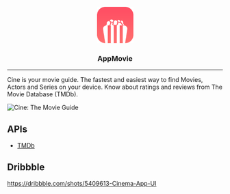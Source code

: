 <p align="center">
  <img alt="Cine: The Movie Guide" src="./app/assets/images/icon.png" height="85" width="85" />
  <h3 align="center">AppMovie</h3>
</p>

---

Cine is your movie guide. The fastest and easiest way to find Movies, Actors and Series on your device. Know about ratings and reviews from The Movie Database (TMDb).

![Cine: The Movie Guide](./resources/demo.png)

## APIs

- [TMDb](https://developers.themoviedb.org/3/getting-started/introduction)

## Dribbble

https://dribbble.com/shots/5409613-Cinema-App-UI

